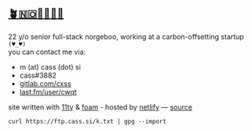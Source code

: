 ## [🪴🇳🇴👩‍💻🌊🐄](/)

22 y/o senior full-stack norgeboo, working at a carbon-offsetting startup `(♥_♥)`  
you can contact me via:

- m (at) cass (dot) si
- cass#3882
- [gitlab.com/cxss](https://gitlab.com/cxss)
- [last.fm/user/cwqt](https://www.last.fm/user/cwqt)

site written with [11ty](https://www.11ty.dev/) & [foam](https://foambubble.github.io/) - hosted by [netlify](https://netlify.com) — [source](https://gitlab.com/cxss/site)

`curl https://ftp.cass.si/k.txt | gpg --import`
